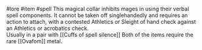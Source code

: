 #lore #item #spell 
This magical collar inhibits mages in using their verbal spell components. It cannot be taken off singlehandedly and requires an action to attach, with a contested Athletics or Sleight of hand check against an Athletics or acrobatics check.   
Usually in a pair with [[Cuffs of spell silence]]
Both of the items require the rare [[Ovafom]] metal.